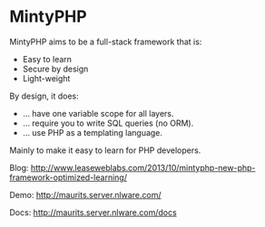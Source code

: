 MintyPHP
========

MintyPHP aims to be a full-stack framework that is:

  - Easy to learn
  - Secure by design
  - Light-weight

By design, it does:

  - … have one variable scope for all layers.
  - … require you to write SQL queries (no ORM).
  - … use PHP as a templating language.

Mainly to make it easy to learn for PHP developers.

Blog: http://www.leaseweblabs.com/2013/10/mintyphp-new-php-framework-optimized-learning/

Demo: http://maurits.server.nlware.com/

Docs: http://maurits.server.nlware.com/docs
